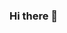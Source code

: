 ### Hi there 👋

<!--
**khankamolk/khankamolk** is a ✨ _special_ ✨ repository because its `README.md` (this file) appears on your GitHub profile.

Here are some ideas to get you started:

- 🔭 I’m currently working on ...
- 🌱 I’m currently learning web development.
- ⚡ Fun fact: I am a hobbyist digital artist!
-->
